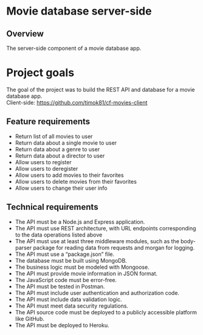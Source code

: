 # Movie database server-side

## Overview

The server-side component of a movie database app.

# Project goals

The goal of the project was to build the REST API and database for a movie database app.\
Client-side: https://github.com/timok81/cf-movies-client

## Feature requirements

- Return list of all movies to user
- Return data about a single movie to user
- Return data about a genre to user
- Return data about a director to user
- Allow users to register
- Allow users to deregister
- Allow users to add movies to their favorites
- Allow users to delete movies from their favorites
- Allow users to change their user info

## Technical requirements

- The API must be a Node.js and Express application.
- The API must use REST architecture, with URL endpoints corresponding to the data operations listed above
- The API must use at least three middleware modules, such as the body-parser package for reading data from requests and morgan for logging.
- The API must use a “package.json” file.
- The database must be built using MongoDB.
- The business logic must be modeled with Mongoose.
- The API must provide movie information in JSON format.
- The JavaScript code must be error-free.
- The API must be tested in Postman.
- The API must include user authentication and authorization code.
- The API must include data validation logic.
- The API must meet data security regulations.
- The API source code must be deployed to a publicly accessible platform like GitHub.
- The API must be deployed to Heroku.